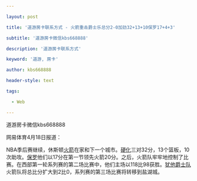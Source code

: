 ---
layout: post
title: '道游房卡联系方式 - 火箭重击爵士乐总分2-0加劲32+13+10保罗17+4+3'
subtitle: '道游房卡微信kbs668888'
description: '道游房卡联系方式'
keyword: '道游, 房卡'
author: kbs668888
header-style: text
tags:
  - Web
---
道游房卡微信kbs668888

网易体育4月18日报道：

NBA季后赛继续，休斯顿[火箭](/keywords/7/6/706b7bad961f/1.html
"火箭队")在家和下一个城市。[硬化](/keywords/5/c/54c8767b/1.html
"哈登")三对32分，13个篮板，10次助攻。[保罗](/keywords/4/d/4fdd7f57/1.html
"保罗")他们以17分在第一节领先火箭20分。之后，火箭队牢牢地控制了比赛。在西部第一轮系列赛的第二场比赛中，他们主场以118比98获胜。[犹他爵士队](/keywords/7/b/72b94ed6723558eb961f/1.html
"犹他爵士队")火箭队将总比分扩大到2比0，系列赛的第三场比赛将转移到盐湖城。

